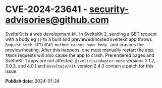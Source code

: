 # CVE-2024-23641 - security-advisories@github.com

SvelteKit is a web development kit. In SvelteKit 2, sending a GET request with a body eg `{}` to a built and previewed/hosted sveltekit app throws `Request with GET/HEAD method cannot have body.` and crashes the preview/hosting. After this happens, one must manually restart the app. `TRACE` requests will also cause the app to crash. Prerendered pages and SvelteKit 1 apps are not affected. `@sveltejs/adapter-node` versions 2.1.2, 3.0.3, and 4.0.1 and `@sveltejs/kit` version 2.4.3 contain a patch for this issue.

**Publish date:** 2024-01-24
